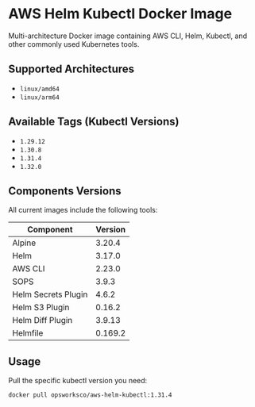 # AWS Helm Kubectl Docker Image

Multi-architecture Docker image containing AWS CLI, Helm, Kubectl, and other commonly used Kubernetes tools.

## Supported Architectures

- `linux/amd64`
- `linux/arm64`

## Available Tags (Kubectl Versions)

- `1.29.12`
- `1.30.8`
- `1.31.4`
- `1.32.0`

## Components Versions

All current images include the following tools:

| Component | Version |
|-----------|---------|
| Alpine | 3.20.4 |
| Helm | 3.17.0 |
| AWS CLI | 2.23.0 |
| SOPS | 3.9.3 |
| Helm Secrets Plugin | 4.6.2 |
| Helm S3 Plugin | 0.16.2 |
| Helm Diff Plugin | 3.9.13 |
| Helmfile | 0.169.2 |

## Usage

Pull the specific kubectl version you need:
```bash
docker pull opsworksco/aws-helm-kubectl:1.31.4
